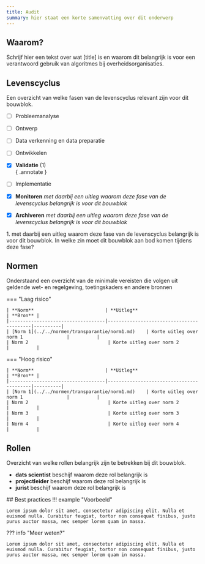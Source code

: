 ```yaml
---
title: Audit
summary: hier staat een korte samenvatting over dit onderwerp
---
```


## Waarom?
Schrijf hier een tekst over wat [title] is en waarom dit belangrijk is voor een verantwoord gebruik van algoritmes bij overheidsorganisaties. 

## Levenscyclus
Een overzicht van welke fasen van de levenscyclus relevant zijn voor dit bouwblok. 

<div class="annotate" markdown>

- [ ] Probleemanalyse
- [ ] Ontwerp
- [ ] Data verkenning en data preparatie
- [ ] Ontwikkelen
- [x] **Validatie** (1)  
        { .annotate }
       
- [ ] Implementatie
- [x] **Monitoren** *met daarbij een uitleg waarom deze fase van de levenscyclus belangrijk is voor dit bouwblok*
- [x] **Archiveren** *met daarbij een uitleg waarom deze fase van de levenscyclus belangrijk is voor dit bouwblok*

</div>
 1.  met daarbij een uitleg waarom deze fase van de levenscyclus belangrijk is voor dit bouwblok. In welke zin moet dit bouwblok aan bod komen tijdens deze fase?



## Normen

Onderstaand een overzicht van de minimale vereisten die volgen uit geldende wet- en regelgeving, toetingskaders en andere bronnen

=== "Laag risico" 

    | **Norm**                          | **Uitleg**                               | **Bron** |
    |-----------------------------------|------------------------------------------|----------|
    | [Norm 1](../../normen/transparantie/norm1.md)    | Korte uitleg over norm 1                |          |
    | Norm 2                             | Korte uitleg over norm 2                |          |
    
=== "Hoog risico"

    | **Norm**                          | **Uitleg**                               | **Bron** |
    |-----------------------------------|------------------------------------------|----------|
    | [Norm 1](../../normen/transparantie/norm1.md)    | Korte uitleg over norm 1                |          |
    | Norm 2                             | Korte uitleg over norm 2                |          |
    | Norm 3                             | Korte uitleg over norm 3                |          |
    | Norm 4                             | Korte uitleg over norm 4                |          |


## Rollen
Overzicht van welke rollen belangrijk zijn te betrekken bij dit bouwblok. 

<div class="grid cards" markdown>

- __dats scientist__ beschijf waarom deze rol belangrijk is
- __projectleider__ beschijf waarom deze rol belangrijk is
- __jurist__ beschijf waarom deze rol belangrijk is

</div>
## Best practices
!!! example "Voorbeeld"

    Lorem ipsum dolor sit amet, consectetur adipiscing elit. Nulla et
    euismod nulla. Curabitur feugiat, tortor non consequat finibus, justo
    purus auctor massa, nec semper lorem quam in massa.

??? info "Meer weten?"

    Lorem ipsum dolor sit amet, consectetur adipiscing elit. Nulla et
    euismod nulla. Curabitur feugiat, tortor non consequat finibus, justo
    purus auctor massa, nec semper lorem quam in massa.
